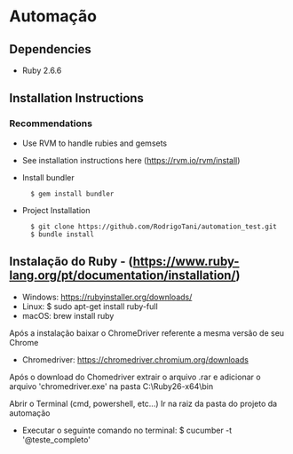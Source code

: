 # Automação

## Dependencies

* Ruby 2.6.6

## Installation Instructions

### Recommendations

* Use RVM to handle rubies and gemsets

* See installation instructions here (https://rvm.io/rvm/install)

* Install bundler

        $ gem install bundler

* Project Installation

        $ git clone https://github.com/RodrigoTani/automation_test.git
        $ bundle install

## Instalação do Ruby - (https://www.ruby-lang.org/pt/documentation/installation/)
* Windows: https://rubyinstaller.org/downloads/
* Linux: 
        $ sudo apt-get install ruby-full
* macOS: 
        brew install ruby

Após a instalação baixar o ChromeDriver referente a mesma versão de seu Chrome
* Chromedriver: https://chromedriver.chromium.org/downloads

Após o download do Chomedriver extrair  o arquivo .rar e adicionar o arquivo 'chromedriver.exe' na pasta C:\Ruby26-x64\bin

Abrir o Terminal (cmd, powershell, etc...)
Ir na raiz da pasta do projeto da automação

* Executar o seguinte comando no terminal: 
        $ cucumber -t '@teste_completo'

